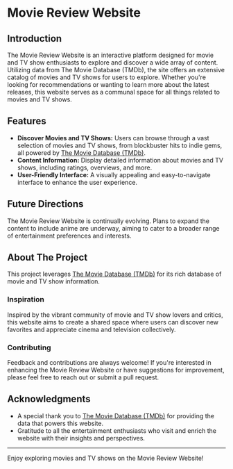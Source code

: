 # Movie Review Website

## Introduction

The Movie Review Website is an interactive platform designed for movie and TV show enthusiasts to explore and discover a wide array of content. Utilizing data from The Movie Database (TMDb), the site offers an extensive catalog of movies and TV shows for users to explore. Whether you're looking for recommendations or wanting to learn more about the latest releases, this website serves as a communal space for all things related to movies and TV shows.

## Features

- **Discover Movies and TV Shows:** Users can browse through a vast selection of movies and TV shows, from blockbuster hits to indie gems, all powered by [The Movie Database (TMDb)](https://www.themoviedb.org/).
- **Content Information:** Display detailed information about movies and TV shows, including ratings, overviews, and more.
- **User-Friendly Interface:** A visually appealing and easy-to-navigate interface to enhance the user experience.

## Future Directions

The Movie Review Website is continually evolving. Plans to expand the content to include anime are underway, aiming to cater to a broader range of entertainment preferences and interests.

## About The Project

This project leverages [The Movie Database (TMDb)](https://www.themoviedb.org/) for its rich database of movie and TV show information.

### Inspiration

Inspired by the vibrant community of movie and TV show lovers and critics, this website aims to create a shared space where users can discover new favorites and appreciate cinema and television collectively.

### Contributing

Feedback and contributions are always welcome! If you're interested in enhancing the Movie Review Website or have suggestions for improvement, please feel free to reach out or submit a pull request.

## Acknowledgments

- A special thank you to [The Movie Database (TMDb)](https://www.themoviedb.org/) for providing the data that powers this website.
- Gratitude to all the entertainment enthusiasts who visit and enrich the website with their insights and perspectives.

---

Enjoy exploring movies and TV shows on the Movie Review Website!

